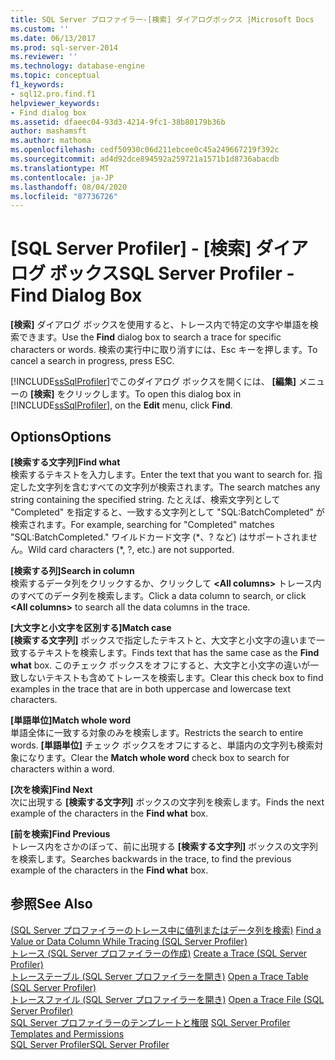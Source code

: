 ```yaml
---
title: SQL Server プロファイラー-[検索] ダイアログボックス |Microsoft Docs
ms.custom: ''
ms.date: 06/13/2017
ms.prod: sql-server-2014
ms.reviewer: ''
ms.technology: database-engine
ms.topic: conceptual
f1_keywords:
- sql12.pro.find.f1
helpviewer_keywords:
- Find dialog box
ms.assetid: dfaeec04-93d3-4214-9fc1-38b80179b36b
author: mashamsft
ms.author: mathoma
ms.openlocfilehash: cedf50930c06d211ebcee0c45a249667219f392c
ms.sourcegitcommit: ad4d92dce894592a259721a1571b1d8736abacdb
ms.translationtype: MT
ms.contentlocale: ja-JP
ms.lasthandoff: 08/04/2020
ms.locfileid: "87736726"
---
```

# <a name="sql-server-profiler---find-dialog-box"></a><span data-ttu-id="dc9b6-102">[SQL Server Profiler] - [検索] ダイアログ ボックス</span><span class="sxs-lookup"><span data-stu-id="dc9b6-102">SQL Server Profiler - Find Dialog Box</span></span>
  <span data-ttu-id="dc9b6-103">**[検索]** ダイアログ ボックスを使用すると、トレース内で特定の文字や単語を検索できます。</span><span class="sxs-lookup"><span data-stu-id="dc9b6-103">Use the **Find** dialog box to search a trace for specific characters or words.</span></span> <span data-ttu-id="dc9b6-104">検索の実行中に取り消すには、<localizedText>Esc</localizedText> キーを押します。</span><span class="sxs-lookup"><span data-stu-id="dc9b6-104">To cancel a search in progress, press ESC.</span></span>  
  
 <span data-ttu-id="dc9b6-105">[!INCLUDE[ssSqlProfiler](../includes/sssqlprofiler-md.md)]でこのダイアログ ボックスを開くには、 **[編集]** メニューの **[検索]** をクリックします。</span><span class="sxs-lookup"><span data-stu-id="dc9b6-105">To open this dialog box in [!INCLUDE[ssSqlProfiler](../includes/sssqlprofiler-md.md)], on the **Edit** menu, click **Find**.</span></span>  
  
## <a name="options"></a><span data-ttu-id="dc9b6-106">Options</span><span class="sxs-lookup"><span data-stu-id="dc9b6-106">Options</span></span>  
 <span data-ttu-id="dc9b6-107">**[検索する文字列]**</span><span class="sxs-lookup"><span data-stu-id="dc9b6-107">**Find what**</span></span>  
 <span data-ttu-id="dc9b6-108">検索するテキストを入力します。</span><span class="sxs-lookup"><span data-stu-id="dc9b6-108">Enter the text that you want to search for.</span></span> <span data-ttu-id="dc9b6-109">指定した文字列を含むすべての文字列が検索されます。</span><span class="sxs-lookup"><span data-stu-id="dc9b6-109">The search matches any string containing the specified string.</span></span> <span data-ttu-id="dc9b6-110">たとえば、検索文字列として "Completed" を指定すると、一致する文字列として "SQL:BatchCompleted" が検索されます。</span><span class="sxs-lookup"><span data-stu-id="dc9b6-110">For example, searching for "Completed" matches "SQL:BatchCompleted."</span></span> <span data-ttu-id="dc9b6-111">ワイルドカード文字 (\*、? など) はサポートされません。</span><span class="sxs-lookup"><span data-stu-id="dc9b6-111">Wild card characters (\*, ?, etc.) are not supported.</span></span>  
  
 <span data-ttu-id="dc9b6-112">**[検索する列]**</span><span class="sxs-lookup"><span data-stu-id="dc9b6-112">**Search in column**</span></span>  
 <span data-ttu-id="dc9b6-113">検索するデータ列をクリックするか、クリックして **\<All columns>** トレース内のすべてのデータ列を検索します。</span><span class="sxs-lookup"><span data-stu-id="dc9b6-113">Click a data column to search, or click **\<All columns>** to search all the data columns in the trace.</span></span>  
  
 <span data-ttu-id="dc9b6-114">**[大文字と小文字を区別する]**</span><span class="sxs-lookup"><span data-stu-id="dc9b6-114">**Match case**</span></span>  
 <span data-ttu-id="dc9b6-115">**[検索する文字列]** ボックスで指定したテキストと、大文字と小文字の違いまで一致するテキストを検索します。</span><span class="sxs-lookup"><span data-stu-id="dc9b6-115">Finds text that has the same case as the **Find what** box.</span></span> <span data-ttu-id="dc9b6-116">このチェック ボックスをオフにすると、大文字と小文字の違いが一致しないテキストも含めてトレースを検索します。</span><span class="sxs-lookup"><span data-stu-id="dc9b6-116">Clear this check box to find examples in the trace that are in both uppercase and lowercase text characters.</span></span>  
  
 <span data-ttu-id="dc9b6-117">**[単語単位]**</span><span class="sxs-lookup"><span data-stu-id="dc9b6-117">**Match whole word**</span></span>  
 <span data-ttu-id="dc9b6-118">単語全体に一致する対象のみを検索します。</span><span class="sxs-lookup"><span data-stu-id="dc9b6-118">Restricts the search to entire words.</span></span> <span data-ttu-id="dc9b6-119">**[単語単位]** チェック ボックスをオフにすると、単語内の文字列も検索対象になります。</span><span class="sxs-lookup"><span data-stu-id="dc9b6-119">Clear the **Match whole word** check box to search for characters within a word.</span></span>  
  
 <span data-ttu-id="dc9b6-120">**[次を検索]**</span><span class="sxs-lookup"><span data-stu-id="dc9b6-120">**Find Next**</span></span>  
 <span data-ttu-id="dc9b6-121">次に出現する **[検索する文字列]** ボックスの文字列を検索します。</span><span class="sxs-lookup"><span data-stu-id="dc9b6-121">Finds the next example of the characters in the **Find what** box.</span></span>  
  
 <span data-ttu-id="dc9b6-122">**[前を検索]**</span><span class="sxs-lookup"><span data-stu-id="dc9b6-122">**Find Previous**</span></span>  
 <span data-ttu-id="dc9b6-123">トレース内をさかのぼって、前に出現する **[検索する文字列]** ボックスの文字列を検索します。</span><span class="sxs-lookup"><span data-stu-id="dc9b6-123">Searches backwards in the trace, to find the previous example of the characters in the **Find what** box.</span></span>  
  
## <a name="see-also"></a><span data-ttu-id="dc9b6-124">参照</span><span class="sxs-lookup"><span data-stu-id="dc9b6-124">See Also</span></span>  
 <span data-ttu-id="dc9b6-125">[&#40;SQL Server プロファイラーのトレース中に値列またはデータ列を検索&#41;](../tools/sql-server-profiler/find-a-value-or-data-column-while-tracing-sql-server-profiler.md) </span><span class="sxs-lookup"><span data-stu-id="dc9b6-125">[Find a Value or Data Column While Tracing &#40;SQL Server Profiler&#41;](../tools/sql-server-profiler/find-a-value-or-data-column-while-tracing-sql-server-profiler.md) </span></span>  
 <span data-ttu-id="dc9b6-126">[トレース &#40;SQL Server プロファイラーの作成&#41;](../tools/sql-server-profiler/create-a-trace-sql-server-profiler.md) </span><span class="sxs-lookup"><span data-stu-id="dc9b6-126">[Create a Trace &#40;SQL Server Profiler&#41;](../tools/sql-server-profiler/create-a-trace-sql-server-profiler.md) </span></span>  
 <span data-ttu-id="dc9b6-127">[トレーステーブル &#40;SQL Server プロファイラーを開き&#41;](../tools/sql-server-profiler/open-a-trace-table-sql-server-profiler.md) </span><span class="sxs-lookup"><span data-stu-id="dc9b6-127">[Open a Trace Table &#40;SQL Server Profiler&#41;](../tools/sql-server-profiler/open-a-trace-table-sql-server-profiler.md) </span></span>  
 <span data-ttu-id="dc9b6-128">[トレースファイル &#40;SQL Server プロファイラーを開き&#41;](../tools/sql-server-profiler/open-a-trace-file-sql-server-profiler.md) </span><span class="sxs-lookup"><span data-stu-id="dc9b6-128">[Open a Trace File &#40;SQL Server Profiler&#41;](../tools/sql-server-profiler/open-a-trace-file-sql-server-profiler.md) </span></span>  
 <span data-ttu-id="dc9b6-129">[SQL Server プロファイラーのテンプレートと権限](../tools/sql-server-profiler/sql-server-profiler-templates-and-permissions.md) </span><span class="sxs-lookup"><span data-stu-id="dc9b6-129">[SQL Server Profiler Templates and Permissions](../tools/sql-server-profiler/sql-server-profiler-templates-and-permissions.md) </span></span>  
 [<span data-ttu-id="dc9b6-130">SQL Server Profiler</span><span class="sxs-lookup"><span data-stu-id="dc9b6-130">SQL Server Profiler</span></span>](../tools/sql-server-profiler/sql-server-profiler.md)  
  
  
